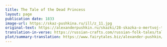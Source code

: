 ```yaml
---
title: The Tale of the Dead Princess
layout: page
publication date: 1833
image-url: https://skaz-pushkina.ru/ill/z_11.jpg
original-text: https://alexanderpushkin.ru/skazki/28-skazka-o-mertvoj-tsarevne-i-o-semi-bogatyryakh-1833.html
translation-in-verse: https://russian-crafts.com/russian-folk-tales/tale-about-dead-princess.html
plot/summary-translation: https://www.fairytales.biz/alexander-pushkin/the-tale-of-the-dead-princess.html
---
```

